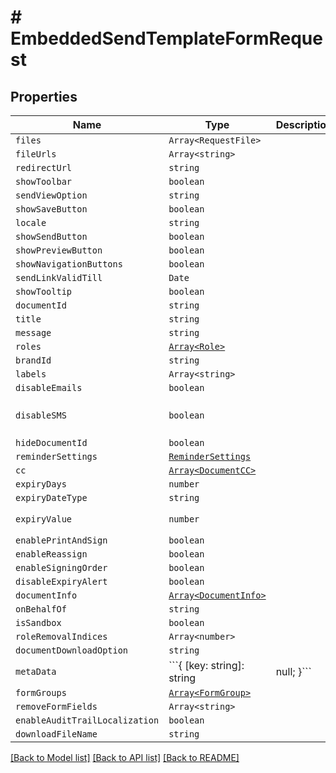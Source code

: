 # # EmbeddedSendTemplateFormRequest



## Properties

Name | Type | Description | Notes
------------ | ------------- | ------------- | -------------
| `files` | ```Array<RequestFile>``` |   |  |
| `fileUrls` | ```Array<string>``` |   |  |
| `redirectUrl` | ```string``` |   |  |
| `showToolbar` | ```boolean``` |   |  |
| `sendViewOption` | ```string``` |   |  |
| `showSaveButton` | ```boolean``` |   |  |
| `locale` | ```string``` |   |  |
| `showSendButton` | ```boolean``` |   |  |
| `showPreviewButton` | ```boolean``` |   |  |
| `showNavigationButtons` | ```boolean``` |   |  |
| `sendLinkValidTill` | ```Date``` |   |  |
| `showTooltip` | ```boolean``` |   |  |
| `documentId` | ```string``` |   |  |
| `title` | ```string``` |   |  |
| `message` | ```string``` |   |  |
| `roles` | [```Array<Role>```](Role.md) |   |  |
| `brandId` | ```string``` |   |  |
| `labels` | ```Array<string>``` |   |  |
| `disableEmails` | ```boolean``` |   |  |
| `disableSMS` | ```boolean``` |   |  [default to false] |
| `hideDocumentId` | ```boolean``` |   |  |
| `reminderSettings` | [```ReminderSettings```](ReminderSettings.md) |   |  |
| `cc` | [```Array<DocumentCC>```](DocumentCC.md) |   |  |
| `expiryDays` | ```number``` |   |  |
| `expiryDateType` | ```string``` |   |  |
| `expiryValue` | ```number``` |   |  [default to 60] |
| `enablePrintAndSign` | ```boolean``` |   |  |
| `enableReassign` | ```boolean``` |   |  |
| `enableSigningOrder` | ```boolean``` |   |  |
| `disableExpiryAlert` | ```boolean``` |   |  |
| `documentInfo` | [```Array<DocumentInfo>```](DocumentInfo.md) |   |  |
| `onBehalfOf` | ```string``` |   |  |
| `isSandbox` | ```boolean``` |   |  |
| `roleRemovalIndices` | ```Array<number>``` |   |  |
| `documentDownloadOption` | ```string``` |   |  |
| `metaData` | ```{ [key: string]: string | null; }``` |   |  |
| `formGroups` | [```Array<FormGroup>```](FormGroup.md) |   |  |
| `removeFormFields` | ```Array<string>``` |   |  |
| `enableAuditTrailLocalization` | ```boolean``` |   |  |
| `downloadFileName` | ```string``` |   |  |

[[Back to Model list]](../README.md#models) [[Back to API list]](../README.md#api-endpoints) [[Back to README]](../README.md)
